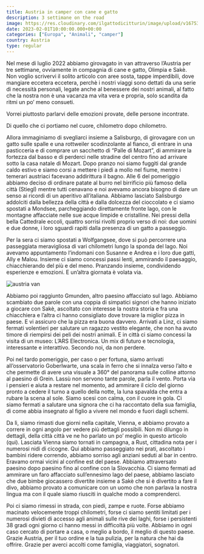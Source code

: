 ```yaml
---
title: Austria in camper con cane e gatto
description: 3 settimane on the road
image: https://res.cloudinary.com/ilgattodicitturin/image/upload/v1675350710/Articoli/IMG_3427_gttfeh.jpg
date: 2023-02-01T10:00:00.000+00:00
categories: ["Europa", "Animali", "camper"]
country: Austria
type: regular
---
```


Nel mese di luglio 2022 abbiamo girovagato in van attraverso l’Austria per tre settimane, ovviamente in compagnia di cane e gatto, Olimpia e Sakè.
Non voglio scrivervi il solito articolo con aree sosta, tappe imperdibili, dove mangiare eccetera eccetera, perchè i nostri viaggi sono dettati da una serie di necessità personali, legate anche al benessere dei nostri animali, al fatto che la nostra non è una vacanza ma vita vera e propria, solo scandita da ritmi un po’ meno consueti.

Vorrei piuttosto parlarvi delle emozioni provate, delle persone incontrate. 

Di quello che ci portiamo nel cuore, chilometro dopo chilometro.

Allora immaginiamo di svegliarci insieme a Salisburgo, di girovagare con un gatto sulle spalle e una rottweiler scodinzolante al fianco, di entrare in una pasticceria e di comprare un sacchetto di “Palle di Mozart”, di ammirare la fortezza dal basso e di perderci nelle stradine del centro fino ad arrivare sotto la casa natale di Mozart.
Dopo pranzo noi siamo fuggiti dal grande caldo estivo e siamo corsi a mettere i piedi a mollo nel fiume, mentre i temerari austriaci facevano addirittura il bagno. Alle 6 del pomeriggio abbiamo deciso di ordinare patate al burro nel birrificio più famoso della città (Stiegl) mentre tutti cenavano e noi avevamo ancora bisogno di dare un senso ai ricordi di un aperitivo all’italiana.
Abbiamo lasciato Salisburgo addolciti dalla bellezza della città e dalla dolcezza del cioccolato e ci siamo spostati a Mondsee, parcheggiando direttamente fronte lago, con le montagne affacciate nelle sue acque limpide e cristalline. Nei pressi della bella Cattedrale eccoli, quattro sorrisi rivolti proprio verso di noi: due uomini e due donne, i loro sguardi rapiti dalla presenza di un gatto a passeggio.

Per la sera ci siamo spostati a Wolfgangsee, dove si può percorrere una passeggiata meravigliosa di vari chilometri lungo la sponda del lago. Noi avevamo appuntamento l’indomani con Susanne e Andrea e i loro due gatti, Ally e Malou. Insieme ci siamo concessi passi lenti, ammirando il paesaggio, chiacchierando del più e del meno. Pranzando insieme, condividendo esperienze e emozioni. E un’altra giornata è volata via.

![austria van](https://res.cloudinary.com/ilgattodicitturin/image/upload/v1675350710/Articoli/IMG_3362_sfbutr.jpg)

Abbiamo poi raggiunto Gmunden, altro paesino affacciato sul lago. Abbiamo scambiato due parole con una coppia di simpatici signori che hanno iniziato a giocare con Sakè, ascoltato con interesse la nostra storia e fra una chiacchiera e l’altra ci hanno consigliato dove trovare la miglior pizza in paese. E vi assicuro che la pizza era buona davvero.
Arrivati a Linz, ci siamo fermati volentieri per salutare un ragazzo vestito elegante, che non ha avuto timore di riempirsi dei peli dei nostri animali. E in città ci siamo concessi la visita di un museo:  L’ARS Electronica. Un mix di futuro e tecnologia, interessante e interattivo. Secondo noi, da non perdere.

Poi nel tardo pomeriggio, per caso o per fortuna, siamo arrivati all’osservatorio Goberlwarte, una scala in ferro che si innalza verso l’alto e che permette di avere una visuale a 360° del panorama sulle colline attorno al paesino di Grein. Lassù non servono tante parole, parla il vento. Porta via i pensieri e aiuta a restare nel momento, ad ammirare il ciclo del giorno pronto a cedere il turno a quello della notte, la luna spavalda che entra a rubare la scena al sole. Siamo scesi con calma, con il cuore in gola. Ci siamo fermati a salutare una signora che ci ha raccontato della sua famiglia, di come abbia insegnato al figlio a vivere nel mondo e fuori dagli schemi.

Da lì, siamo rimasti due giorni nella capitale, Vienna, e abbiamo provato a correre in ogni angolo per vedere più dettagli possibili. Non mi dilungo in dettagli, della città città ve ne ho parlato un po’ meglio in questo articolo (qui).
Lasciata Vienna siamo tornati in campagna, a Rust, cittadina nota per i numerosi nidi di cicogne. Qui abbiamo passeggiato nei prati, ascoltato i bambini ridere correndo, abbiamo sorriso agli anziani seduti al bar in centro.
Eravamo ormai vicini al confine est del paese. Abbiamo attraversato paesino dopo paesino fino al confine con la Slovacchia. Ci siamo fermati ad ammirare un faro affacciato sull’ennesimo lago del paese, abbiamo lasciato che due bimbe giocassero divertite insieme a Sakè che si è divertito a fare il divo, abbiamo provato a comunicare con un uomo che non parlava la nostra lingua ma con il quale siamo riusciti in qualche modo a comprenderci.

Poi ci siamo rimessi in strada, con piedi, zampe e ruote.
Forse abbiamo macinato velocemente troppi chilometri, forse ci siamo sentiti limitati per i numerosi divieti di accesso agli animali sulle rive dei laghi, forse i persistenti 38 gradi ogni giorno ci hanno messi in difficoltà più volte.
Abbiamo in ogni caso cercato di portare a casa, o meglio a bordo, il meglio di questo paese.
Grazie Austria, per il tuo ordine e la tua pulizia, per la natura che hai da offrire.
Grazie per averci accolti come famiglia, viaggiatori, sognatori.